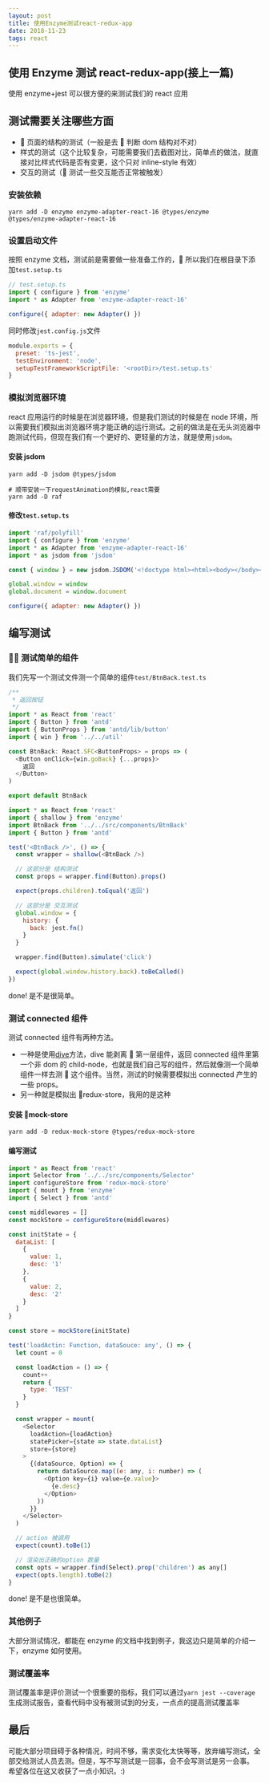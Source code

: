 ```yaml
---
layout: post
title: 使用Enzyme测试react-redux-app
date: 2018-11-23
tags: react
---
```


## 使用 Enzyme 测试 react-redux-app(接上一篇)

使用 enzyme+jest 可以很方便的来测试我们的 react 应用

## 测试需要关注哪些方面

-  页面的结构的测试（一般是去  判断 dom 结构对不对）
- 样式的测试（这个比较复杂，可能需要我们去截图对比，简单点的做法，就直接对比样式代码是否有变更，这个只对 inline-style 有效）
- 交互的测试（ 测试一些交互能否正常被触发）

### 安装依赖

```
yarn add -D enzyme enzyme-adapter-react-16 @types/enzyme @types/enzyme-adapter-react-16
```

### 设置启动文件

按照 enzyme 文档，测试前是需要做一些准备工作的， 所以我们在根目录下添加`test.setup.ts`

```javascript
// test.setup.ts
import { configure } from 'enzyme'
import * as Adapter from 'enzyme-adapter-react-16'

configure({ adapter: new Adapter() })
```

同时修改`jest.config.js`文件

```javascript
module.exports = {
  preset: 'ts-jest',
  testEnvironment: 'node',
  setupTestFrameworkScriptFile: '<rootDir>/test.setup.ts'
}
```

### 模拟浏览器环境

react 应用运行的时候是在浏览器环境，但是我们测试的时候是在 node 环境，所以需要我们模拟出浏览器环境才能正确的运行测试。之前的做法是在无头浏览器中跑测试代码，但现在我们有一个更好的、更轻量的方法，就是使用`jsdom`。

#### 安装 jsdom

```shell
yarn add -D jsdom @types/jsdom

# 顺带安装一下requestAnimation的模拟,react需要
yarn add -D raf
```

#### 修改`test.setup.ts`

```javascript
import 'raf/polyfill'
import { configure } from 'enzyme'
import * as Adapter from 'enzyme-adapter-react-16'
import * as jsdom from 'jsdom'

const { window } = new jsdom.JSDOM('<!doctype html><html><body></body></html>')

global.window = window
global.document = window.document

configure({ adapter: new Adapter() })
```

## 编写测试

###  测试简单的组件

我们先写一个测试文件测一个简单的组件`test/BtnBack.test.ts`

```javascript
/**
 * 返回按钮
 */
import * as React from 'react'
import { Button } from 'antd'
import { ButtonProps } from 'antd/lib/button'
import { win } from '../../util'

const BtnBack: React.SFC<ButtonProps> = props => (
  <Button onClick={win.goBack} {...props}>
    返回
  </Button>
)

export default BtnBack
```

```javascript
import * as React from 'react'
import { shallow } from 'enzyme'
import BtnBack from '../../src/components/BtnBack'
import { Button } from 'antd'

test('<BtnBack />', () => {
  const wrapper = shallow(<BtnBack />)

  // 这部分是 结构测试
  const props = wrapper.find(Button).props()

  expect(props.children).toEqual('返回')

  // 这部分是 交互测试
  global.window = {
    history: {
      back: jest.fn()
    }
  }

  wrapper.find(Button).simulate('click')

  expect(global.window.history.back).toBeCalled()
})
```

done! 是不是很简单。

### 测试 connected 组件

测试 connected 组件有两种方法。

- 一种是使用[dive](https://airbnb.io/enzyme/docs/api/ShallowWrapper/dive.html)方法，dive 能剥离  第一层组件，返回 connected 组件里第一个非 dom 的 child-node，也就是我们自己写的组件，然后就像测一个简单组件一样去测  这个组件。当然，测试的时候需要模拟出 connected 产生的一些 props。
- 另一种就是模拟出 redux-store，我用的是这种

#### 安装 mock-store

```
yarn add -D redux-mock-store @types/redux-mock-store
```

#### 编写测试

```javascript
import * as React from 'react'
import Selector from '../../src/components/Selector'
import configureStore from 'redux-mock-store'
import { mount } from 'enzyme'
import { Select } from 'antd'

const middlewares = []
const mockStore = configureStore(middlewares)

const initState = {
  dataList: [
    {
      value: 1,
      desc: '1'
    },
    {
      value: 2,
      desc: '2'
    }
  ]
}

const store = mockStore(initState)

test('loadActin: Function, dataSouce: any', () => {
  let count = 0

  const loadAction = () => {
    count++
    return {
      type: 'TEST'
    }
  }

  const wrapper = mount(
    <Selector
      loadAction={loadAction}
      statePicker={state => state.dataList}
      store={store}
    >
      {(dataSource, Option) => {
        return dataSource.map((e: any, i: number) => (
          <Option key={i} value={e.value}>
            {e.desc}
          </Option>
        ))
      }}
    </Selector>
  )

  // action 被调用
  expect(count).toBe(1)

  // 渲染出正确的option 数量
  const opts = wrapper.find(Select).prop('children') as any[]
  expect(opts.length).toBe(2)
}
```

done! 是不是也很简单。

### 其他例子

大部分测试情况，都能在 enzyme 的文档中找到例子，我这边只是简单的介绍一下，enzyme 如何使用。

### 测试覆盖率

测试覆盖率是评价测试一个很重要的指标，我们可以通过`yarn jest --coverage`生成测试报告，查看代码中没有被测试到的分支，一点点的提高测试覆盖率

## 最后

可能大部分项目碍于各种情况，时间不够，需求变化太快等等，放弃编写测试，全部交给测试人员去测。但是，写不写测试是一回事，会不会写测试是另一会事。
希望各位在这又收获了一点小知识。:)
